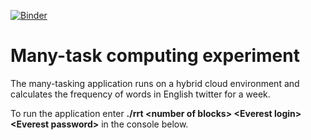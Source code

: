 [![Binder](https://mybinder.org/badge_logo.svg)](https://mybinder.org/v2/gh/Templet-language/manytaskexpriment/master?urlpath=lab)
# Many-task computing experiment
The many-tasking application runs on a hybrid cloud environment and calculates the frequency of words in English twitter for a week.

To run the application enter **./rrt \<number of blocks> \<Everest login> \<Everest password>** in the console below.
